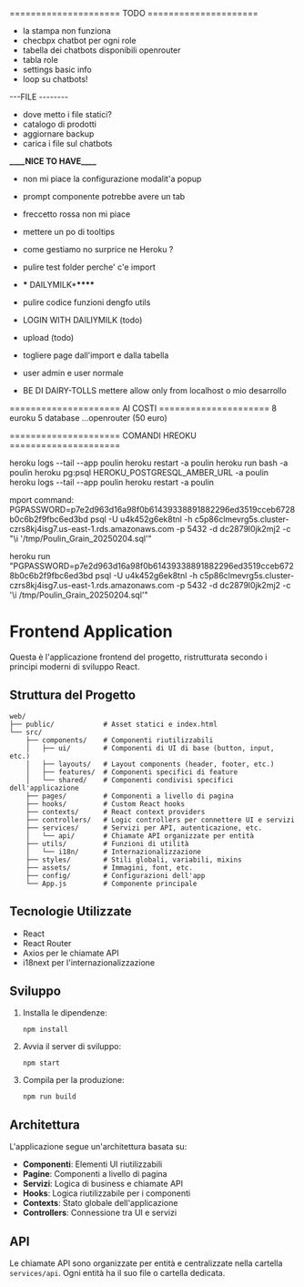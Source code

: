 ===================== TODO =====================

- la stampa non funziona
- checbpx chatbot per ogni role
- tabella dei chatbots disponibili openrouter
- tabla role
- settings basic info
- loop su chatbots!

---FILE --------

- dove metto i file statici?
- catalogo di prodotti
- aggiornare backup
- carica i file sul chatbots

**\_\_\_\_**NICE TO HAVE**\_\_\_\_**

- non mi piace la configurazione modalit'a popup
- prompt componente potrebbe avere un tab
- freccetto rossa non mi piace
- mettere un po di tooltips
- come gestiamo no surprice ne Heroku ?
- pulire test folder perche' c'e import

- **\*** DAILYMILK\***\*\*\*\***
- pulire codice funzioni dengfo utils
- LOGIN WITH DAILIYMILK (todo)
- upload (todo)
- togliere page dall'import e dalla tabella
- user admin e user normale
- BE DI DAIRY-TOLLS mettere allow only from localhost o mio desarrollo

===================== AI COSTI =====================
8 euroku
5 database
...openrouter (50 euro)

===================== COMANDI HREOKU =====================

heroku logs --tail --app poulin
heroku restart -a poulin
heroku run bash -a poulin
heroku pg:psql HEROKU_POSTGRESQL_AMBER_URL -a poulin
heroku logs --tail --app poulin heroku restart -a poulin

mport command: PGPASSWORD=p7e2d963d16a98f0b61439338891882296ed3519cceb6728b0c6b2f9fbc6ed3bd psql -U u4k452g6ek8tnl -h c5p86clmevrg5s.cluster-czrs8kj4isg7.us-east-1.rds.amazonaws.com -p 5432 -d dc2879l0jk2mj2 -c "\i '/tmp/Poulin_Grain_20250204.sql'"

heroku run "PGPASSWORD=p7e2d963d16a98f0b61439338891882296ed3519cceb6728b0c6b2f9fbc6ed3bd psql -U u4k452g6ek8tnl -h c5p86clmevrg5s.cluster-czrs8kj4isg7.us-east-1.rds.amazonaws.com -p 5432 -d dc2879l0jk2mj2 -c '\i /tmp/Poulin_Grain_20250204.sql'"

# Frontend Application

Questa è l'applicazione frontend del progetto, ristrutturata secondo i principi moderni di sviluppo React.

## Struttura del Progetto

```
web/
├── public/            # Asset statici e index.html
└── src/
    ├── components/    # Componenti riutilizzabili
    │   ├── ui/        # Componenti di UI di base (button, input, etc.)
    │   ├── layouts/   # Layout components (header, footer, etc.)
    │   ├── features/  # Componenti specifici di feature
    │   └── shared/    # Componenti condivisi specifici dell'applicazione
    ├── pages/         # Componenti a livello di pagina
    ├── hooks/         # Custom React hooks
    ├── contexts/      # React context providers
    ├── controllers/   # Logic controllers per connettere UI e servizi
    ├── services/      # Servizi per API, autenticazione, etc.
    │   └── api/       # Chiamate API organizzate per entità
    ├── utils/         # Funzioni di utilità
    │   └── i18n/      # Internazionalizzazione
    ├── styles/        # Stili globali, variabili, mixins
    ├── assets/        # Immagini, font, etc.
    ├── config/        # Configurazioni dell'app
    └── App.js         # Componente principale
```

## Tecnologie Utilizzate

- React
- React Router
- Axios per le chiamate API
- i18next per l'internazionalizzazione

## Sviluppo

1. Installa le dipendenze:

   ```
   npm install
   ```

2. Avvia il server di sviluppo:

   ```
   npm start
   ```

3. Compila per la produzione:
   ```
   npm run build
   ```

## Architettura

L'applicazione segue un'architettura basata su:

- **Componenti**: Elementi UI riutilizzabili
- **Pagine**: Componenti a livello di pagina
- **Servizi**: Logica di business e chiamate API
- **Hooks**: Logica riutilizzabile per i componenti
- **Contexts**: Stato globale dell'applicazione
- **Controllers**: Connessione tra UI e servizi

## API

Le chiamate API sono organizzate per entità e centralizzate nella cartella `services/api`. Ogni entità ha il suo file o cartella dedicata.
